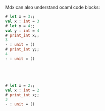 Mdx can also understand ocaml code blocks:


```ocaml file=promote_to_md.ml,part=toto
# let x = 3;;
val x : int = 3
# let y = 4;;
val y : int = 4
# print_int x;;
3
- : unit = ()
# print_int y;;
4
- : unit = ()
```

```ocaml file=promote_to_md.ml,part=zzz
```

```ocaml file=promote_to_md.ml,part=42
```

```ocaml file=promote_to_md.ml,part=
```

```ocaml file=promote_to_md.ml
```

```ocaml
# let x = 2;;
val x : int = 2
# print_int x;;
3
- : unit = ()
```

